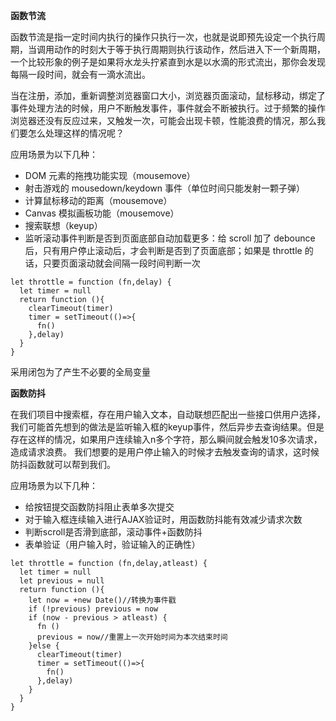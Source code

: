 **函数节流**

函数节流是指一定时间内执行的操作只执行一次，也就是说即预先设定一个执行周期，当调用动作的时刻大于等于执行周期则执行该动作，然后进入下一个新周期，一个比较形象的例子是如果将水龙头拧紧直到水是以水滴的形式流出，那你会发现每隔一段时间，就会有一滴水流出。

当在注册，添加，重新调整浏览器窗口大小，浏览器页面滚动，鼠标移动，绑定了事件处理方法的时候，用户不断触发事件，事件就会不断被执行。过于频繁的操作浏览器还没有反应过来，又触发一次，可能会出现卡顿，性能浪费的情况，那么我们要怎么处理这样的情况呢？

应用场景为以下几种：

- DOM 元素的拖拽功能实现（mousemove）
- 射击游戏的 mousedown/keydown 事件（单位时间只能发射一颗子弹）
- 计算鼠标移动的距离（mousemove）
- Canvas 模拟画板功能（mousemove）
- 搜索联想（keyup）
- 监听滚动事件判断是否到页面底部自动加载更多：给 scroll 加了 debounce 后，只有用户停止滚动后，才会判断是否到了页面底部；如果是 throttle 的话，只要页面滚动就会间隔一段时间判断一次

```
let throttle = function (fn,delay) {
  let timer = null
  return function (){
    clearTimeout(timer)
    timer = setTimeout(()=>{
      fn()
    },delay)
  }
}
```
采用闭包为了产生不必要的全局变量

**函数防抖**

在我们项目中搜索框，存在用户输入文本，自动联想匹配出一些接口供用户选择，我们可能首先想到的做法是监听输入框的keyup事件，然后异步去查询结果。但是存在这样的情况，如果用户连续输入n多个字符，那么瞬间就会触发10多次请求，造成请求浪费。 我们想要的是用户停止输入的时候才去触发查询的请求，这时候防抖函数就可以帮到我们。

应用场景为以下几种：

- 给按钮提交函数防抖阻止表单多次提交
- 对于输入框连续输入进行AJAX验证时，用函数防抖能有效减少请求次数
- 判断scroll是否滑到底部，滚动事件+函数防抖
- 表单验证（用户输入时，验证输入的正确性）

```
let throttle = function (fn,delay,atleast) {
  let timer = null
  let previous = null
  return function (){
    let now = +new Date()//转换为事件戳
    if (!previous) previous = now
    if (now - previous > atleast) {
      fn ()
      previous = now//重置上一次开始时间为本次结束时间
    }else {
      clearTimeout(timer) 
      timer = setTimeout(()=>{
        fn()
      },delay)
    }
  }
}
```